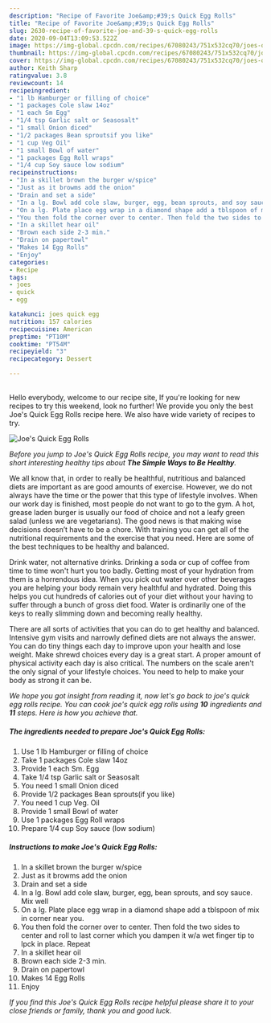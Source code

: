 ```yaml
---
description: "Recipe of Favorite Joe&amp;#39;s Quick Egg Rolls"
title: "Recipe of Favorite Joe&amp;#39;s Quick Egg Rolls"
slug: 2630-recipe-of-favorite-joe-and-39-s-quick-egg-rolls
date: 2020-09-04T13:09:53.522Z
image: https://img-global.cpcdn.com/recipes/67080243/751x532cq70/joes-quick-egg-rolls-recipe-main-photo.jpg
thumbnail: https://img-global.cpcdn.com/recipes/67080243/751x532cq70/joes-quick-egg-rolls-recipe-main-photo.jpg
cover: https://img-global.cpcdn.com/recipes/67080243/751x532cq70/joes-quick-egg-rolls-recipe-main-photo.jpg
author: Keith Sharp
ratingvalue: 3.8
reviewcount: 14
recipeingredient:
- "1 lb Hamburger or filling of choice"
- "1 packages Cole slaw 14oz"
- "1 each Sm Egg"
- "1/4 tsp Garlic salt or Seasosalt"
- "1 small Onion diced"
- "1/2 packages Bean sproutsif you like"
- "1 cup Veg Oil"
- "1 small Bowl of water"
- "1 packages Egg Roll wraps"
- "1/4 cup Soy sauce low sodium"
recipeinstructions:
- "In a skillet brown the burger w/spice"
- "Just as it browms add the onion"
- "Drain and set a side"
- "In a lg. Bowl add cole slaw, burger, egg, bean sprouts, and soy sauce. Mix well"
- "On a lg. Plate place egg wrap in a diamond shape add a tblspoon of mix in corner near you."
- "You then fold the corner over to center. Then fold the two sides to center and roll to last corner which you dampen it w/a wet finger tip to lpck in place. Repeat"
- "In a skillet hear oil"
- "Brown each side 2-3 min."
- "Drain on papertowl"
- "Makes 14 Egg Rolls"
- "Enjoy"
categories:
- Recipe
tags:
- joes
- quick
- egg

katakunci: joes quick egg 
nutrition: 157 calories
recipecuisine: American
preptime: "PT10M"
cooktime: "PT54M"
recipeyield: "3"
recipecategory: Dessert

---
```

<br>
Hello everybody, welcome to our recipe site, If you're looking for new recipes to try this weekend, look no further! We provide you only the best Joe&#39;s Quick Egg Rolls recipe here. We also have wide variety of recipes to try.
<br>


![Joe&#39;s Quick Egg Rolls](https://img-global.cpcdn.com/recipes/67080243/751x532cq70/joes-quick-egg-rolls-recipe-main-photo.jpg)

<i>Before you jump to Joe&#39;s Quick Egg Rolls recipe, you may want to read this short interesting healthy tips about <strong>The Simple Ways to Be Healthy</strong>.</i>

We all know that, in order to really be healthful, nutritious and balanced diets are important as are good amounts of exercise. However, we do not always have the time or the power that this type of lifestyle involves. When our work day is finished, most people do not want to go to the gym. A hot, grease laden burger is usually our food of choice and not a leafy green salad (unless we are vegetarians). The good news is that making wise decisions doesn’t have to be a chore. With training you can get all of the nutritional requirements and the exercise that you need. Here are some of the best techniques to be healthy and balanced.

Drink water, not alternative drinks. Drinking a soda or cup of coffee from time to time won't hurt you too badly. Getting most of your hydration from them is a horrendous idea. When you pick out water over other beverages you are helping your body remain very healthful and hydrated. Doing this helps you cut hundreds of calories out of your diet without your having to suffer through a bunch of gross diet food. Water is ordinarily one of the keys to really slimming down and becoming really healthy.

There are all sorts of activities that you can do to get healthy and balanced. Intensive gym visits and narrowly defined diets are not always the answer. You can do tiny things each day to improve upon your health and lose weight. Make shrewd choices every day is a great start. A proper amount of physical activity each day is also critical. The numbers on the scale aren't the only signal of your lifestyle choices. You need to help to make your body as strong it can be. 


<i>We hope you got insight from reading it, now let's go back to joe&#39;s quick egg rolls recipe. You can cook joe&#39;s quick egg rolls using <strong>10</strong> ingredients and <strong>11</strong> steps. Here is how you achieve that.
</i>

##### The ingredients needed to prepare Joe&#39;s Quick Egg Rolls:

1. Use 1 lb Hamburger or filling of choice
1. Take 1 packages Cole slaw 14oz
1. Provide 1 each Sm. Egg
1. Take 1/4 tsp Garlic salt or Seasosalt
1. You need 1 small Onion diced
1. Provide 1/2 packages Bean sprouts(if you like)
1. You need 1 cup Veg. Oil
1. Provide 1 small Bowl of water
1. Use 1 packages Egg Roll wraps
1. Prepare 1/4 cup Soy sauce (low sodium)


##### Instructions to make Joe&#39;s Quick Egg Rolls:

1. In a skillet brown the burger w/spice
1. Just as it browms add the onion
1. Drain and set a side
1. In a lg. Bowl add cole slaw, burger, egg, bean sprouts, and soy sauce. Mix well
1. On a lg. Plate place egg wrap in a diamond shape add a tblspoon of mix in corner near you.
1. You then fold the corner over to center. Then fold the two sides to center and roll to last corner which you dampen it w/a wet finger tip to lpck in place. Repeat
1. In a skillet hear oil
1. Brown each side 2-3 min.
1. Drain on papertowl
1. Makes 14 Egg Rolls
1. Enjoy


<i>If you find this Joe&#39;s Quick Egg Rolls recipe helpful please share it to your close friends or family, thank you and good luck.</i>
